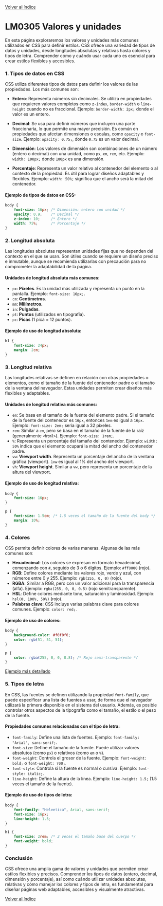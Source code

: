 [Volver al índice](./LM03.md)

# LM0305 Valores y unidades

En esta página exploraremos los valores y unidades más comunes utilizados en CSS para definir estilos. CSS ofrece una variedad de tipos de datos y unidades, desde longitudes absolutas y relativas hasta colores y tipos de letra. Comprender cómo y cuándo usar cada uno es esencial para crear estilos flexibles y accesibles.

### 1. Tipos de datos en CSS

CSS utiliza diferentes tipos de datos para definir los valores de las propiedades. Los más comunes son:

- **Entero**: Representa números sin decimales. Se utiliza en propiedades que requieren valores completos como `z-index`, `border-width` o `line-height` cuando no es fraccional. Ejemplo: `border-width: 2px;` donde el valor es un entero.
  
- **Decimal**: Se usa para definir números que incluyen una parte fraccionaria, lo que permite una mayor precisión. Es común en propiedades que afectan dimensiones o escalas, como `opacity` o `font-size`. Ejemplo: `opacity: 0.75;`, donde `0.75` es un valor decimal.
  
- **Dimensión**: Los valores de dimensión son combinaciones de un número (entero o decimal) con una unidad, como `px`, `em`, `rem`, etc. Ejemplo: `width: 100px;` donde `100px` es una dimensión.
  
- **Porcentaje**: Representa un valor relativo al contenedor del elemento o al contexto de la propiedad. Es útil para lograr diseños adaptables y flexibles. Ejemplo: `width: 50%;` significa que el ancho será la mitad del contenedor.

#### Ejemplo de tipos de datos en CSS:

```css
body {
    font-size: 16px; /* Dimensión: entero con unidad */
    opacity: 0.9;    /* Decimal */
    z-index: 10;     /* Entero */
    width: 75%;      /* Porcentaje */
}
```

### 2. Longitud absoluta

Las longitudes absolutas representan unidades fijas que no dependen del contexto en el que se usan. Son útiles cuando se requiere un diseño preciso e inmutable, aunque se recomienda utilizarlas con precaución para no comprometer la adaptabilidad de la página.

#### Unidades de longitud absoluta más comunes:

- `px`: **Píxeles**. Es la unidad más utilizada y representa un punto en la pantalla. Ejemplo: `font-size: 16px;`.
- `cm`: **Centímetros**.
- `mm`: **Milímetros**.
- `in`: **Pulgadas**.
- `pt`: **Puntos** (utilizados en tipografía).
- `pc`: **Picas** (1 pica = 12 puntos).

#### Ejemplo de uso de longitud absoluta:

```css
h1 {
    font-size: 24px;
    margin: 2cm;
}
```

### 3. Longitud relativa

Las longitudes relativas se definen en relación con otras propiedades o elementos, como el tamaño de la fuente del contenedor padre o el tamaño de la ventana del navegador. Estas unidades permiten crear diseños más flexibles y adaptables.

#### Unidades de longitud relativa más comunes:

- `em`: Se basa en el tamaño de la fuente del elemento padre. Si el tamaño de la fuente del contenedor es `16px`, entonces `1em` es igual a `16px`. Ejemplo: `font-size: 2em;` sería igual a 32 píxeles.
- `rem`: Similar a `em`, pero se basa en el tamaño de la fuente de la raíz (generalmente `<html>`). Ejemplo: `font-size: 1rem;`.
- `%`: Representa un porcentaje del tamaño del contenedor. Ejemplo: `width: 50%` indica que el elemento ocupará la mitad del ancho del contenedor padre.
- `vw`: **Viewport width**. Representa un porcentaje del ancho de la ventana gráfica (viewport). `1vw` es igual al 1% del ancho del viewport.
- `vh`: **Viewport height**. Similar a `vw`, pero representa un porcentaje de la altura del viewport.

#### Ejemplo de uso de longitud relativa:

```css
body {
    font-size: 16px;
}

p {
    font-size: 1.5em; /* 1.5 veces el tamaño de la fuente del body */
    margin: 10%;
}
```

### 4. Colores

CSS permite definir colores de varias maneras. Algunas de las más comunes son:

- **Hexadecimal**: Los colores se expresan en formato hexadecimal, comenzando con `#`, seguido de 3 o 6 dígitos. Ejemplo: `#ff0000` (rojo).
- **RGB**: Define colores mediante los valores rojo, verde y azul, con números entre 0 y 255. Ejemplo: `rgb(255, 0, 0)` (rojo).
- **RGBA**: Similar a RGB, pero con un valor adicional para la transparencia (alfa). Ejemplo: `rgba(255, 0, 0, 0.5)` (rojo semitransparente).
- **HSL**: Define colores mediante tono, saturación y luminosidad. Ejemplo: `hsl(0, 100%, 50%)` (rojo).
- **Palabras clave**: CSS incluye varias palabras clave para colores comunes. Ejemplo: `color: red;`.

#### Ejemplo de uso de colores:

```css
body {
    background-color: #f0f0f0;
    color: rgb(51, 51, 51);
}

p {
    color: rgba(255, 0, 0, 0.8); /* Rojo semi-transparente */
}
```

[Ejemplo más detallado](./LM0305_colores.md)

### 5. Tipos de letra

En CSS, las fuentes se definen utilizando la propiedad `font-family`, que puede especificar una lista de fuentes a usar, de forma que el navegador utilizará la primera disponible en el sistema del usuario. Además, es posible controlar otros aspectos de la tipografía como el tamaño, el estilo o el peso de la fuente.

#### Propiedades comunes relacionadas con el tipo de letra:

- `font-family`: Define una lista de fuentes. Ejemplo: `font-family: "Arial", sans-serif;`.
- `font-size`: Define el tamaño de la fuente. Puede utilizar valores absolutos (como `px`) o relativos (como `em` o `%`).
- `font-weight`: Controla el grosor de la fuente. Ejemplo: `font-weight: bold;` o `font-weight: 700;`.
- `font-style`: Controla si la fuente es normal o cursiva. Ejemplo: `font-style: italic;`.
- `line-height`: Define la altura de la línea. Ejemplo: `line-height: 1.5;` (1.5 veces el tamaño de la fuente).

#### Ejemplo de uso de tipos de letra:

```css
body {
    font-family: "Helvetica", Arial, sans-serif;
    font-size: 16px;
    line-height: 1.5;
}

h1 {
    font-size: 2rem; /* 2 veces el tamaño base del cuerpo */
    font-weight: bold;
}
```

### Conclusión

CSS ofrece una amplia gama de valores y unidades que permiten crear estilos flexibles y precisos. Comprender los tipos de datos (entero, decimal, dimensión y porcentaje), así como cuándo utilizar unidades absolutas, relativas y cómo manejar los colores y tipos de letra, es fundamental para diseñar páginas web adaptables, accesibles y visualmente atractivas.

[Volver al índice](./LM03.md)